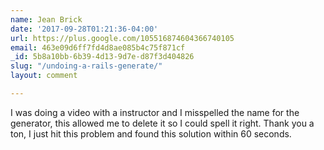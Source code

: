 ```yaml
---
name: Jean Brick
date: '2017-09-28T01:21:36-04:00'
url: https://plus.google.com/105516874604366740105
email: 463e09d6ff7fd4d8ae085b4c75f871cf
_id: 5b8a10bb-6b39-4d13-9d7e-d87f3d404826
slug: "/undoing-a-rails-generate/"
layout: comment

---
```


I was doing a video with a instructor and I misspelled the name for the generator, this allowed me to delete it so I could spell it right. Thank you a ton, I just hit this problem and found this solution within 60 seconds.
